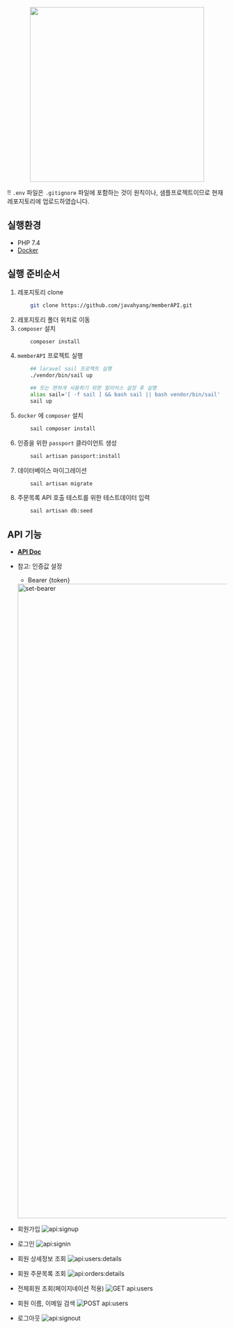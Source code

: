 <p align="center"><a href="https://laravel.com" target="_blank"><img src="https://raw.githubusercontent.com/laravel/art/master/logo-lockup/5%20SVG/2%20CMYK/1%20Full%20Color/laravel-logolockup-cmyk-red.svg" width="400"></a></p>

‼️ `.env` 파일은 `.gitignore` 파일에 포함하는 것이 원칙이나, 샘플프로젝트이므로 현재 레포지토리에 업로드하였습니다.

## 실행환경

- PHP 7.4
- [Docker](https://docs.docker.com/engine/install/)


## 실행 준비순서
1. 레포지토리 clone
    ```bash
        git clone https://github.com/javahyang/memberAPI.git
    ```
2. 레포지토리 폴더 위치로 이동
3. `composer` 설치
    ```bash
        composer install
    ```
4. `memberAPI` 프로젝트 실행
    ```bash
        ## laravel sail 프로젝트 실행
        ./vendor/bin/sail up

        ## 또는 편하게 사용하기 위한 알리어스 설정 후 실행
        alias sail='[ -f sail ] && bash sail || bash vendor/bin/sail'
        sail up
    ```
5. `docker` 에 `composer` 설치
    ```bash
        sail composer install
    ```
6. 인증을 위한 `passport` 클라이언트 생성
    ```bash
        sail artisan passport:install
    ```
7. 데이터베이스 마이그레이션
    ```bash
        sail artisan migrate
    ```
8. 주문목록 API 호출 테스트를 위한 테스트데이터 입력
    ```bash
        sail artisan db:seed
    ```


## API 기능
 - **[API Doc](http://localhost/api/documentation)**
 - 참고: 인증값 설정
   - Bearer {token}
    <img width="1452" alt="set-bearer" src="https://user-images.githubusercontent.com/77231082/148055808-1132c910-4ac0-47fd-a312-7f4b8600865d.png">


 - 회원가입
    ![api:signup](https://user-images.githubusercontent.com/77231082/148053908-c7ebe704-50f5-4b68-9f25-d9b0b32e6c12.png)

 - 로그인
    ![api:signin](https://user-images.githubusercontent.com/77231082/148053779-58033b6d-5b15-4c9b-bed5-d66138a58a3d.png)

 - 회원 상세정보 조회
    ![api:users:details](https://user-images.githubusercontent.com/77231082/148055115-fb77571d-01c2-413b-8f93-04ae5defaa98.png)
    
 - 회원 주문목록 조회
    ![api:orders:details](https://user-images.githubusercontent.com/77231082/148054815-3ee1428b-5871-4caa-81d0-407a01dfa0ef.png)

 - 전체회원 조회(페이지네이션 적용)
    ![GET  api:users](https://user-images.githubusercontent.com/77231082/148054981-7d672234-c86d-48ea-804f-439e86dd2d97.png)
    
 - 회원 이름, 이메일 검색
    ![POST  api:users](https://user-images.githubusercontent.com/77231082/148055388-025c4776-bd43-4eed-b99c-d78a03837745.png)

 - 로그아웃
    ![api:signout](https://user-images.githubusercontent.com/77231082/148054052-c8e39594-27e3-4b9e-b7c2-1293cb4ac593.png)
